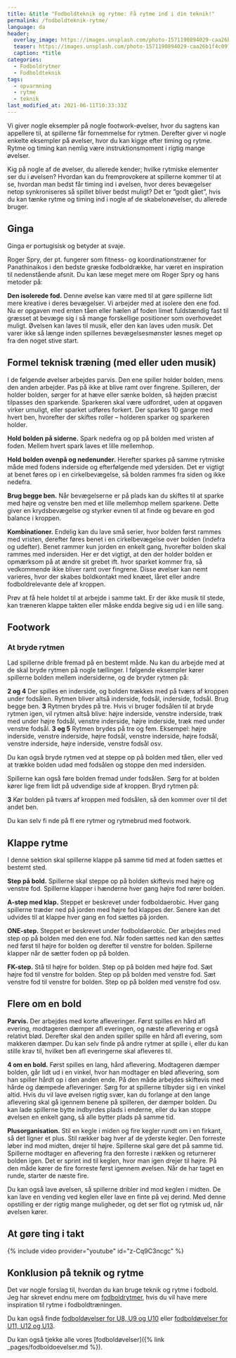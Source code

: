 ```yaml
---
title: &title "Fodboldteknik og rytme: Få rytme ind i din teknik!"
permalink: /fodboldteknik-rytme/
language: da
header:
  overlay_image: https://images.unsplash.com/photo-1571190894029-caa26b1f4c09?ixid=MnwxMjA3fDB8MHxwaG90by1wYWdlfHx8fGVufDB8fHx8&ixlib=rb-1.2.1&auto=format&fit=crop&h=600&w=1200&q=10
  teaser: https://images.unsplash.com/photo-1571190894029-caa26b1f4c09?ixid=MnwxMjA3fDB8MHxwaG90by1wYWdlfHx8fGVufDB8fHx8&ixlib=rb-1.2.1&auto=format&fit=crop&h=300&w=400&q=10
  caption: *title
categories:
  - Fodboldrytmer
  - Fodboldteknik
tags:
  - opvarmning
  - rytme
  - teknik
last_modified_at: 2021-06-11T10:33:33Z
---
```


Vi giver nogle eksempler på nogle footwork-øvelser, hvor du sagtens kan appellere til,
at spillerne får fornemmelse for rytmen. Derefter giver vi nogle enkelte eksempler på
øvelser, hvor du kan kigge efter timing og rytme. Rytme og timing kan nemlig være
instruktionsmoment i rigtig mange øvelser.

Kig på nogle af de øvelser, du allerede kender; hvilke rytmiske elementer ser du i
øvelsen? Hvordan kan du fremprovokere at spillerne kommer til at se, hvordan man
bedst får timing ind i øvelsen, hvor deres bevægelser netop synkroniseres så spillet
bliver bedst muligt? Det er ”godt gået”, hvis du kan tænke rytme og timing ind i nogle
af de skabelonøvelser, du allerede bruger.

## Ginga

Ginga er portugisisk og betyder at svaje.

Roger Spry, der pt. fungerer som fitness- og koordinationstræner for Panathinaikos i
den bedste græske fodboldrække, har været en inspiration til nedenstående afsnit.
Du kan læse meget mere om Roger Spry og hans metoder på:

**Den isolerede fod.** Denne øvelse kan være med til at gøre spillerne lidt mere kreative
i deres bevægelser. Vi arbejder med at isolere den ene fod. Nu er opgaven med enten
tåen eller hælen af foden limet fuldstændig fast til græsset at bevæge sig i så mange
forskellige positioner som overhovedet muligt. Øvelsen kan laves til musik, eller den
kan laves uden musik. Det varer ikke så længe inden spillernes bevægelsesmønster
løsnes meget op fra den noget stive start.

## Formel teknisk træning (med eller uden musik)

I de følgende øvelser arbejdes parvis. Den ene spiller holder bolden, mens den anden
arbejder. Pas på ikke at blive ramt over fingrene. Spilleren, der holder bolden, sørger for
at hæve eller sænke bolden, så højden præcist tilpasses den sparkende. Sparkeren skal
være udfordret, uden at opgaven virker umuligt, eller sparket udføres forkert.
Der sparkes 10 gange med hvert ben, hvorefter der skiftes roller – holderen sparker og
sparkeren holder.

**Hold bolden på siderne.** Spark nedefra og op på bolden med vristen af foden. Mellem
hvert spark laves et lille mellemhop.

**Hold bolden ovenpå og nedenunder.** Herefter sparkes på samme rytmiske måde med
fodens inderside og efterfølgende med ydersiden.
Det er vigtigt at benet føres op i en cirkelbevægelse, så bolden rammes fra siden og
ikke nedefra.

**Brug begge ben.** Når bevægelserne
er på plads kan du skiftes til at sparke
med højre og venstre ben med et lille
mellemhop mellem sparkene. Dette giver
en krydsbevægelse og styrker evnen
til at finde og bevare en god balance i
kroppen.

**Kombinationer.** Endelig kan du lave små serier, hvor bolden først rammes med vristen,
derefter føres benet i en cirkelbevægelse over bolden (indefra og udefter). Benet
rammer kun jorden en enkelt gang, hvorefter bolden skal rammes med indersiden. Her
er det vigtigt, at den der holder bolden er opmærksom på at ændre sit grebet ift. hvor
sparket kommer fra, så vedkommende ikke bliver ramt over fingrene.
Disse øvelser kan nemt varieres, hvor der skabes boldkontakt med knæet, låret eller
andre fodboldrelevante dele af kroppen.

Prøv at få hele holdet til at arbejde i samme takt. Er der ikke musik til stede, kan
træneren klappe takten eller måske endda begive sig ud i en lille sang.

## Footwork

### At bryde rytmen

Lad spillerne drible fremad på en bestemt måde. Nu kan du arbejde med at de skal
bryde rytmen på nogle tællinger. I følgende eksempler kører spillerne bolden mellem
indersiderne, og de bryder rytmen på:

**2 og 4** Der spilles en inderside, og bolden trækkes med på tværs af kroppen under
fodsålen. Rytmen bliver altså inderside, fodsål, inderside, fodsål. Brug begge ben.
**3** Rytmen brydes på tre. Hvis vi bruger fodsålen til at bryde rytmen igen, vil rytmen
altså blive: højre inderside, venstre inderside, træk med under højre fodsål, venstre
inderside, højre inderside, træk med under venstre fodsål.
**3 og 5** Rytmen brydes på tre og fem. Eksempel: højre inderside, venstre inderside, højre
fodsål, venstre inderside, højre fodsål, venstre inderside, højre inderside, venstre fodsål
osv.

Du kan også bryde rytmen ved at steppe op på bolden med tåen, eller ved at trække
bolden udad med fodsålen og stoppe den med indersiden.

Spillerne kan også føre bolden fremad under fodsålen. Sørg for at bolden kører lige
frem lidt på udvendige side af kroppen. Bryd rytmen på:

**3** Kør bolden på tværs af kroppen med fodsålen, så den kommer over til det andet ben.

Du kan selv fi nde på fl ere rytmer og rytmebrud med footwork.

## Klappe rytme

I denne sektion skal spillerne klappe på samme tid med at foden sættes et bestemt
sted.

**Step på bold.** Spillerne skal steppe op på bolden skiftevis med højre og venstre fod.
Spillerne klapper i hænderne hver gang højre fod rører bolden.

**A-step med klap.** Steppet er beskrevet under fodboldaerobic. Hver gang spillerne
træder ned på jorden med højre fod klappes der. Senere kan det udvides til at klappe
hver gang en fod sættes på jorden.

**ONE-step.** Steppet er beskrevet under fodboldaerobic. Der arbejdes med step op på
bolden med den ene fod. Når foden sættes ned kan den sættes ned først til højre for
bolden og derefter til venstre for bolden. Spillerne klapper når de sætter foden op på
bolden.

**FK-step.** Stå til højre for bolden. Step op på bolden med højre fod. Sæt højre fod til
venstre for bolden. Step op på bolden med venstre fod. Sæt venstre fod til venstre for
bolden. Step op på bolden med venstre fod osv.

## Flere om en bold

**Parvis.** Der arbejdes med korte afleveringer. Først spilles en hård afl evering,
modtageren dæmper afl everingen, og næste aflevering er også relativt blød. Derefter
skal den anden spiller spille en hård afl evering, som makkeren dæmper. Du kan selv
finde på andre rytmer at spille i, eller du kan stille krav til, hvilket ben afl everingerne
skal afleveres til.

**4 om en bold.** Først spilles en lang, hård aflevering. Modtageren dæmper bolden, går
lidt ud i en vinkel, hvor han modtager en blød aflevering, som han spiller hårdt op i
den anden ende. På den måde arbejdes skiftevis med hårde og dæmpede afleveringer.
Sørg for at spillerne tilbyder sig i en vinkel altid. Hvis du vil lave øvelsen rigtig svær, kan
du forlange at den lange aflevering skal gå igennem benene på spilleren, der dæmper
bolden. Du kan lade spillerne bytte indbyrdes plads i enderne, eller du kan stoppe
øvelsen en enkelt gang, så alle bytter plads på samme tid.

**Plusorganisation.** Stil en kegle i miden og fire kegler rundt om i en firkant, så det ligner
et plus. Stil rækker bag hver af de yderste kegler. Den forreste løber ind mod midten,
drejer til højre. Spillerne skal gøre det på samme tid. Spillerne modtager en aflevering
fra den forreste i rækken og returnerer bolden igen. Det er sprint ind til keglen, hvor
man igen drejer til højre. På den måde kører de fire forreste først igennem øvelsen. Når
de har taget en runde, starter de næste fire.

Du kan også lave øvelsen, så spillerne dribler ind mod keglen i midten. De kan lave en
vending ved keglen eller lave en finte på vej derind. Med denne opstilling er der rigtig
mange muligheder, og det ser flot og rytmisk ud, når øvelsen kører.

## At gøre ting i takt

{% include video provider="youtube" id="z-Cq9C3ncgc" %}

## Konklusion på teknik og rytme

Det var nogle forslag til, hvordan du kan bruge teknik og rytme i fodbold. Jeg har skrevet endnu mere om [fodboldrytmer](/fodboldrytmer/), hvis du vil have mere inspiration til rytme i fodboldtræningen.

Du kan også finde [fodboldøvelser for U8, U9 og U10](/fodboldovelser-8-10-aar/) eller [fodboldøvelser for U11, U12 og U13](/fodboldovelser-10-12-aar/).

Du kan også tjekke alle vores [fodboldøvelser]({% link _pages/fodboldoevelser.md %}).
